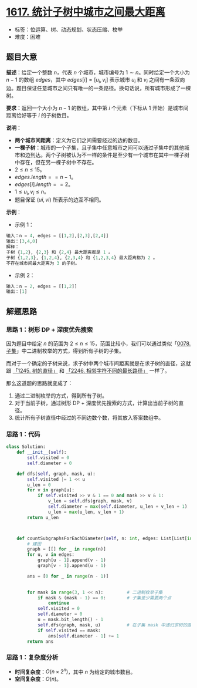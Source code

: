 # [1617. 统计子树中城市之间最大距离](https://leetcode.cn/problems/count-subtrees-with-max-distance-between-cities/)

- 标签：位运算、树、动态规划、状态压缩、枚举
- 难度：困难

## 题目大意

**描述**：给定一个整数 $n$，代表 $n$ 个城市，城市编号为 $1 \sim n$。同时给定一个大小为 $n - 1$ 的数组 $edges$，其中 $edges[i] = [u_i, v_i]$ 表示城市 $u_i$ 和 $v_i$ 之间有一条双向边。题目保证任意城市之间只有唯一的一条路径。换句话说，所有城市形成了一棵树。

**要求**：返回一个大小为 $n - 1$ 的数组，其中第 $i$ 个元素（下标从 $1$ 开始）是城市间距离恰好等于 $i$ 的子树数目。

**说明**：

- **两个城市间距离**：定义为它们之间需要经过的边的数目。
- **一棵子树**：城市的一个子集，且子集中任意城市之间可以通过子集中的其他城市和边到达。两个子树被认为不一样的条件是至少有一个城市在其中一棵子树中存在，但在另一棵子树中不存在。
- $2 \le n \le 15$。
- $edges.length == n - 1$。
- $edges[i].length == 2$。
- $1 \le u_i, v_i \le n$。
- 题目保证 $(ui, vi)$ 所表示的边互不相同。

**示例**：

- 示例 1：

```Python
输入：n = 4, edges = [[1,2],[2,3],[2,4]]
输出：[3,4,0]
解释：
子树 {1,2}, {2,3} 和 {2,4} 最大距离都是 1 。
子树 {1,2,3}, {1,2,4}, {2,3,4} 和 {1,2,3,4} 最大距离都为 2 。
不存在城市间最大距离为 3 的子树。
```

- 示例 2：

```Python
输入：n = 2, edges = [[1,2]]
输出：[1]
```

## 解题思路

### 思路 1：树形 DP + 深度优先搜索

因为题目中给定 $n$ 的范围为 $2 \le n \le 15$，范围比较小，我们可以通过类似「[0078. 子集](https://leetcode.cn/problems/subsets/)」中二进制枚举的方式，得到所有子树的子集。

而对于一个确定的子树来说，求子树中两个城市间距离就是在求子树的直径，这就跟 [「1245. 树的直径」](https://leetcode.cn/problems/tree-diameter/) 和 [「2246. 相邻字符不同的最长路径」](https://leetcode.cn/problems/longest-path-with-different-adjacent-characters/) 一样了。

那么这道题的思路就变成了：

1. 通过二进制枚举的方式，得到所有子树。
2. 对于当前子树，通过树形 DP + 深度优先搜索的方式，计算出当前子树的直径。
3. 统计所有子树直径中经过的不同边数个数，将其放入答案数组中。

### 思路 1：代码

```Python
class Solution:
    def __init__(self):
        self.visited = 0
        self.diameter = 0

    def dfs(self, graph, mask, u):
        self.visited |= 1 << u                                         # 标记 u 访问过
        u_len = 0                                                      # u 节点的最大路径长度
        for v in graph[u]:                                             # 遍历 u 节点的相邻节点
            if self.visited >> v & 1 == 0 and mask >> v & 1:           # v 没有访问过，且在子集中
                v_len = self.dfs(graph, mask, v)                       # 相邻节点的最大路径长度
                self.diameter = max(self.diameter, u_len + v_len + 1)  # 维护最大路径长度
                u_len = max(u_len, v_len + 1)                          # 更新 u 节点的最大路径长度
        return u_len



    def countSubgraphsForEachDiameter(self, n: int, edges: List[List[int]]) -> List[int]:
        # 建图
        graph = [[] for _ in range(n)]
        for u, v in edges:
            graph[u - 1].append(v - 1)
            graph[v - 1].append(u - 1)

        ans = [0 for _ in range(n - 1)]

        
        for mask in range(3, 1 << n):         # 二进制枚举子集
            if mask & (mask - 1) == 0:        # 子集至少需要两个点
                continue
            self.visited = 0
            self.diameter = 0
            u = mask.bit_length() - 1        
            self.dfs(graph, mask, u)          # 在子集 mask 中递归求树的直径
            if self.visited == mask:
                ans[self.diameter - 1] += 1
        return ans
```

### 思路 1：复杂度分析

- **时间复杂度**：$O(n \times 2^n)$，其中 $n$ 为给定的城市数目。
- **空间复杂度**：$O(n)$。
